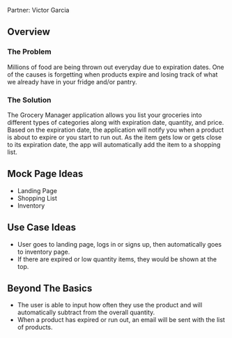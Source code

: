 <!---
layout: essay
type: essay
title: "Final Project Idea"
date: 2018-03-20
labels:
  - Software Engineering
  - Meteor
--->

Partner: Victor Garcia

## Overview
### The Problem
Millions of food are being thrown out everyday due to expiration dates. One of the causes is forgetting when products expire and losing track of what we already have in your fridge and/or pantry. 
### The Solution
The Grocery Manager application allows you list your groceries into different types of categories along with expiration date, quantity, and price. Based on the expiration date, the application will notify you when a product is about to expire or you start to run out. As the item gets low or gets close to its expiration date, the app will automatically add the item to a shopping list. 

## Mock Page Ideas
<ul>
  <li>Landing Page</li>
  <li>Shopping List</li>
  <li>Inventory</li>
</ul>

## Use Case Ideas
<ul>
  <li>User goes to landing page, logs in or signs up, then automatically goes to inventory page.</li>
  <li>If there are expired or low quantity items, they would be shown at the top.</li>
</ul>

## Beyond The Basics
<ul>
  <li>The user is able to input how often they use the product and will automatically subtract from the overall quantity.</li>
  <li>When a product has expired or run out, an email will be sent with the list of products.</li>
</ul>